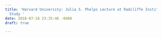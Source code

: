 ```yaml
---
title: 'Harvard University: Julia S. Phelps Lecture at Radcliffe Institute for Advanced
  Study '
date: 2018-07-18 23:35:46 -0400
draft: true

---
```

